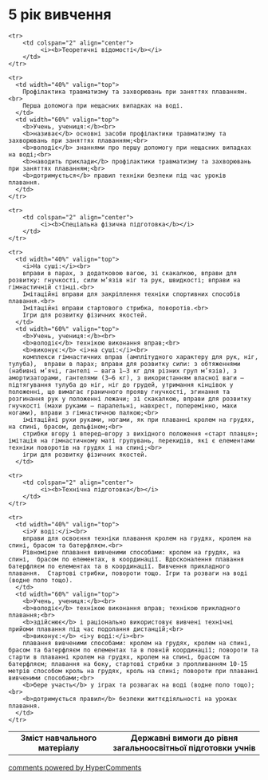<div id="hypercomments_widget" class="js-hypercomments-widget invisible"></div>

5 рік вивчення
=============================

<table>
  <body>
    <tr>
      <td width="40%" align="center">
        <b>Зміст навчального матеріалу</b>
      </td>
      <td width="60%" align="center" valign="top">
        <b>Державні вимоги до рівня загальноосвітньої підготовки учнів</b>
      </td>
    </tr>

    <tr>
    	<td colspan="2" align="center">
    		 <i><b>Теоретичні відомості</b></i>
    	</td>
    </tr>

    <tr>
      <td width="40%" valign="top">
        Профілактика травматизму та захворювань при заняттях плаванням.<br>
		Перша допомога при нещасних випадках на воді.
      </td>
      <td width="60%" valign="top">
        <b>Учень, учениця:</b><br>
        <b>називає</b> основні засоби профілактики травматизму та захворювань при заняттях плаванням;<br>
		<b>володіє</b> знаннями про першу допомогу при нещасних випадках на воді;<br>
		<b>наводить приклади</b> профілактики травматизму та захворювань при заняттях плаванням;<br>
		<b>дотримується</b> правил техніки безпеки під час уроків плавання.
      </td>
    </tr>

    <tr>
    	<td colspan="2" align="center">
    		 <i><b>Спеціальна фізична підготовка</b></i>
    	</td>
    </tr>

    <tr>
      <td width="40%" valign="top">
        <i>На суші:</i><br>
        вправи в парах, з додатковою вагою, зі скакалкою, вправи для розвитку: гнучкості, сили м’язів ніг та рук, швидкості; вправи на гімнастичній стінці.<br>
        Імітаційні вправи для закріплення техніки спортивних способів плавання.<br>
        Імітаційні вправи стартового стрибка, поворотів.<br>
        Ігри для розвитку фізичних якостей.
      </td>
      <td width="60%" valign="top">
        <b>Учень, учениця:</b><br>
        <b>володіє</b> технікою виконання вправ;<br>
        <b>виконує:</b> <i>на суші:</i><br>
        комплекси гімнастичних вправ (амплітудного характеру для рук, ніг, тулуба),  вправи в парах; вправи для розвитку сили: з обтяженнями (набивні м’ячі, гантелі – вага 1–3 кг для різних груп м’язів), з амортизаторами, гантелями (3–6 кг), з використанням власної ваги – підтягування тулуба до ніг, ніг до грудей, утримання кінцівок у положенні, що вимагає граничного прояву гнучкості, згинання та розгинання рук у положенні лежачи; зі скакалкою, вправи для розвитку гнучкості (махи руками – паралельні, навхрест, поперемінно, махи ногами), вправи з гімнастичною палкою;<br>
        імітаційні рухи руками, ногами, як при плаванні кролем на грудях, на спині, брасом, дельфіном;<br>
        стрибки вгору і вперед–вгору з вихідного положення «старт плавця»; імітація на гімнастичному маті групувань, перекидів, які є елементами техніки поворотів на грудях і на спині;<br>
        ігри для розвитку фізичних якостей.
      </td>

    <tr>
    	<td colspan="2" align="center">
    		 <i><b>Технічна підготовка</b></i>
    	</td>
    </tr>

    <tr>
      <td width="40%" valign="top">
        <i>У воді:</i><br> 
		вправи для освоєння техніки плавання кролем на грудях, кролем на спині, брасом та батерфляєм.<br>
		Рівномірне плавання вивченими способами: кролем на грудях, на спині,  брасом по елементах, в координації. Вдосконалення плавання батерфляєм по елементах та в координації. Вивчення прикладного плавання.  Стартові стрибки, повороти тощо. Ігри та розваги на воді (водне поло тощо).
      </td>
      <td width="60%" valign="top">
        <b>Учень, учениця:</b><br>
        <b>володіє</b> технікою виконання вправ; технікою прикладного плавання;<br>
        <b>здійснює</b> і раціонально використовує вивчені технічні прийоми плавання під час подолання дистанцій;<br>
        <b>виконує:</b> <i>у воді:</i><br>
        плавання вивченими способами: кролем на грудях, кролем на спині, брасом та батерфляєм по елементах та в повній координації; повороти та старти в плаванні кролем на грудях, кролем на спині, брасом та батерфляєм; плавання на боку, стартові стрибки з пропливанням 10-15 метрів способом кроль на грудях, кроль на спині; повороти при плаванні вивченими способами;<br>
        <b>бере участь</b> у іграх та розвагах на воді (водне поло тощо);<br>
		<b>дотримується правил</b> безпеки життєдіяльності на уроках плавання.
      </td>
    </tr>
  </body>
</table>

<div class="js-hypercomments-container">
    <a href="http://hypercomments.com" class="hc-link" title="comments widget">comments powered by HyperComments</a>
</div>